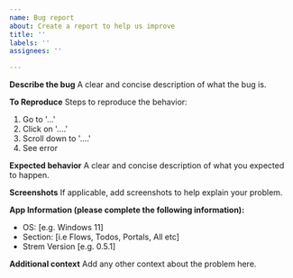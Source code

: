 ```yaml
---
name: Bug report
about: Create a report to help us improve
title: ''
labels: ''
assignees: ''

---
```


**Describe the bug**
A clear and concise description of what the bug is.

**To Reproduce**
Steps to reproduce the behavior:
1. Go to '...'
2. Click on '....'
3. Scroll down to '....'
4. See error

**Expected behavior**
A clear and concise description of what you expected to happen.

**Screenshots**
If applicable, add screenshots to help explain your problem.

**App Information (please complete the following information):**
 - OS: [e.g. Windows 11]
 - Section: [i.e Flows, Todos, Portals, All etc]
 - Strem Version [e.g. 0.5.1]

**Additional context**
Add any other context about the problem here.

